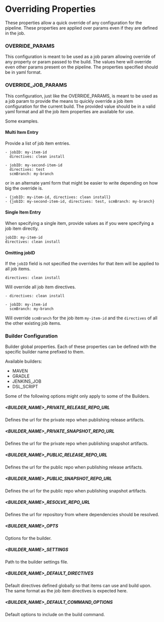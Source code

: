# Overriding Properties
These properties allow a quick override of any configuration for the pipeline. These properties are applied over params even if they are defined in the job.

### OVERRIDE_PARAMS
This configuration is meant to be used as a job param allowing override of any property or param passed to the build. The values here will override even other params present on the pipeline. The properties specified should be in yaml format.

### OVERRIDE_JOB_PARAMS
This configuration, just like the OVERRIDE_PARAMS, is meant to be used as a job param to provide the means to quickly override a job item configuration for the current build.
The provided value should be in a valid yaml format and all the job item properties are available for use.

Some examples.

#### Multi Item Entry
Provide a list of job item entries.

```
- jobID: my-item-id
  directives: clean install
  
- jobID: my-second-item-id
  directives: test
  scmBranch: my-branch
```

or in an alternate yaml form that might be easier to write depending on how big the override is.

```
- {jobID: my-item-id, directives: clean install}
- {jobID: my-second-item-id, directives: test, scmBranch: my-branch}
```

#### Single Item Entry
When specifying a single item, provide values as if you were specifying a job item directly.

```
jobID: my-item-id
directives: clean install
```

#### Omitting jobID 

If the `jobID` field is not specified the overrides for that item will be applied to all job items. 

```
directives: clean install
```

Will override all job item directives.

```
- directives: clean install
  
- jobID: my-item-id
  scmBranch: my-branch
```

Will override `scmBranch` for the job item `my-item-id` and the `directives` of all the other existing job items.


### Builder Configuration
Builder global properties. Each of these properties can be defined with the specific builder name prefixed to them.

Available builders:
- MAVEN
- GRADLE
- JENKINS_JOB
- DSL_SCRIPT

Some of the following options might only apply to some of the Builders.

##### <BUILDER_NAME>_PRIVATE_RELEASE_REPO_URL
Defines the url for the private repo when publishing release artifacts.

##### <BUILDER_NAME>_PRIVATE_SNAPSHOT_REPO_URL
Defines the url for the private repo when publishing snapshot artifacts.

##### <BUILDER_NAME>_PUBLIC_RELEASE_REPO_URL
Defines the url for the public repo when publishing release artifacts.

##### <BUILDER_NAME>_PUBLIC_SNAPSHOT_REPO_URL
Defines the url for the public repo when publishing snapshot artifacts.

##### <BUILDER_NAME>_RESOLVE_REPO_URL
Defines the url for repository from where dependencies should be resolved.

##### <BUILDER_NAME>_OPTS
Options for the builder.

##### <BUILDER_NAME>_SETTINGS
Path to the builder settings file.

##### <BUILDER_NAME>_DEFAULT_DIRECTIVES
Default directives defined globally so that items can use and build upon. The same format as the job item directives is expected here.

##### <BUILDER_NAME>_DEFAULT_COMMAND_OPTIONS
Default options to include on the build command.